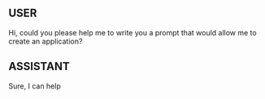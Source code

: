 ## USER
Hi, could you please help me to write you a prompt that would allow me to create an application?

## ASSISTANT
Sure, I can help